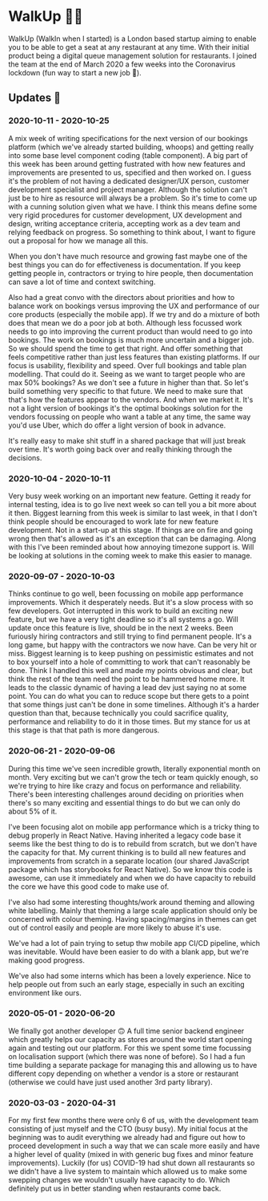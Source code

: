 # WalkUp 🚶‍♂️

WalkUp (WalkIn when I started) is a London based startup aiming to enable you to be able to get a seat at any restaurant at any time. With their initial product being a digital queue management solution for restaurants. I joined the team at the end of March 2020 a few weeks into the Coronavirus lockdown (fun way to start a new job 🥳).

<!--
 ## Prompts

 - Strategy
 - System Architecture
 - Line Management

 -->

## Updates 🔼

<!-- Update on bookings once out -->

### 2020-10-11 - 2020-10-25

A mix week of writing specifications for the next version of our bookings platform (which we've already started building, whoops) and getting really into some base level component coding (table component). A big part of this week has been around getting fustrated with how new features and improvements are presented to us, specified and then worked on. I guess it's the problem of not having a dedicated designer/UX person, customer development specialist and project manager. Although the solution can't just be to hire as resource will always be a problem. So it's time to come up with a cunning solution given what we have. I think this means define some very rigid procedures for customer development, UX development and design, writing acceptance criteria, accepting work as a dev team and relying feedback on progress. So something to think about, I want to figure out a proposal for how we manage all this.

When you don't have much resource and growing fast maybe one of the best things you can do for effectiveness is documentation. If you keep getting people in, contractors or trying to hire people, then documentation can save a lot of time and context switching.

Also had a great convo with the directors about priorities and how to balance work on bookings versus improving the UX and performance of our core products (especially the mobile app). If we try and do a mixture of both does that mean we do a poor job at both. Although less focussed work needs to go into improving the current product than would need to go into bookings. The work on bookings is much more uncertain and a bigger job. So we should spend the time to get that right. And offer something that feels competitive rather than just less features than existing platforms. If our focus is usability, flexibility and speed. Over full bookings and table plan modelling. That could do it. Seeing as we want to target people who are max 50% bookings? As we don't see a future in higher than that. So let's build something very specific to that future. We need to make sure that that's how the features appear to the vendors. And when we market it. It's not a light version of bookings it's the
optimal bookings solution for the vendors focussing on people who want a table at any time, the same way you'd use Uber, which do offer a light version of book in advance.

It's really easy to make shit stuff in a shared package that will just break over time. It's worth going back over and really thinking through the decisions.

### 2020-10-04 - 2020-10-11

Very busy week working on an important new feature. Getting it ready for internal testing, idea is to go live next week so can tell you a bit more about it then. Biggest learning from this week is similar to last week, in that I don't think people should be encouraged to work late for new feature development. Not in a start-up at this stage. If things are on fire and going wrong then that's allowed as it's an exception that can be damaging. Along with this I've been reminded about how annoying timezone support is. Will be looking at solutions in the coming week to make this easier to manage.

### 2020-09-07 - 2020-10-03

Thinks continue to go well, been focussing on mobile app performance improvements. Which it desperately needs. But it's a slow process with so few developers. Got interrupted in this work to build an exciting new feature, but we have a very tight deadline so it's all systems a go. Will update once this feature is live, should be in the next 2 weeks. Been furiously hiring contractors and still trying to find permanent people. It's a long game, but happy with the contractors we now have. Can be very hit or miss. Biggest learning is to keep pushing on pessimistic estimates and not to box yourself into a hole of committing to work that can't reasonably be done. Think I handled this well and made my points obvious and clear, but think the rest of the team need the point to be hammered home more. It leads to the classic dynamic of having a lead dev just saying no at some point. You can do what you can to reduce scope but there gets to a point that some things just can't be done in some
timelines. Although it's a harder question than that, because technically you could sacrifice quality, performance and reliability to do it in those times. But my stance for us at this stage is that that path is more dangerous.

### 2020-06-21 - 2020-09-06

During this time we've seen incredible growth, literally exponential month on month. Very exciting but we can't grow the tech or team quickly enough, so we're trying to hire like crazy and focus on performance and reliability. There's been interesting challenges around deciding on priorities when there's so many exciting and essential things to do but we can only do about 5% of it.

I've been focusing alot on mobile app performance which is a tricky thing to debug properly in React Native. Having inherited a legacy code base it seems like the best thing to do is to rebuild from scratch, but we don't have the capacity for that. My current thinking is to build all new features and improvements from scratch in a separate location (our shared JavaScript package which has storybooks for React Native). So we know this code is awesome, can use it immediately and when we do have capacity to rebuild the core we have this good code to make use of.

I've also had some interesting thoughts/work around theming and allowing white labelling. Mainly that theming a large scale application should only be concerned with colour theming. Having spacing/margins in themes can get out of control easily and people are more likely to abuse it's use.

We've had a lot of pain trying to setup thw mobile app CI/CD pipeline, which was inevitable. Would have been easier to do with a blank app, but we're making good progress.

We've also had some interns which has been a lovely experience. Nice to help people out from such an early stage, especially in such an exciting environment like ours.

### 2020-05-01 - 2020-06-20

We finally got another developer 🙃 A full time senior backend engineer which greatly helps our capacity as stores around the world start opening again and testing out our platform. For this we spent some time focussing on localisation support (which there was none of before). So I had a fun time building a separate package for managing this and allowing us to have different copy depending on whether a vendor is a store or restaurant (otherwise we could have just used another 3rd party library).

### 2020-03-03 - 2020-04-31

For my first few months there were only 6 of us, with the development team consisting of just myself and the CTO (busy busy). My initial focus at the beginning was to audit everything we already had and figure out how to proceed development in such a way that we can scale more easily and have a higher level of quality (mixed in with generic bug fixes and minor feature improvements). Luckily (for us) COVID-19 had shut down all restaurants so we didn't have a live system to maintain which allowed us to make some swepping changes we wouldn't usually have capacity to do. Which definitely put us in better standing when restaurants come back.

